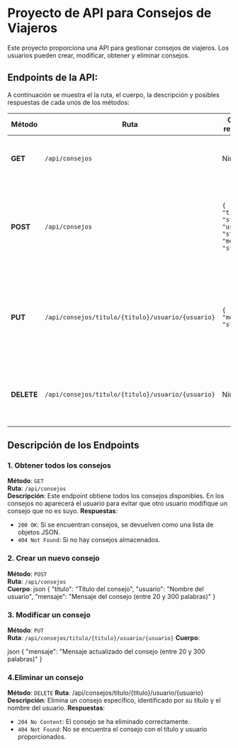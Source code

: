 # Proyecto de API para Consejos de Viajeros

Este proyecto proporciona una API para gestionar consejos de viajeros. Los usuarios pueden crear, modificar, obtener y eliminar consejos.

## Endpoints de la API:

A continuación se muestra el la ruta, el cuerpo, la descripción y posibles respuestas de cada unos de los métodos:


| Método | Ruta                | Cuerpo requerido                                                      | Descripción                                 | Respuestas posibles    |
|--------|---------------------|------------------------------------------------------------------------|---------------------------------------------|------------------------|
| **GET**  | `/api/consejos` 	    | Ninguno          | Obtiene todos los consejos disponibles. 		 | `200 OK` si se encuentran consejos. `404 Not Found` si no hay. |
| **POST**  | `/api/consejos`      | `{ "titulo": "string", "usuario": "string", "mensaje": "string" }` | Crea un nuevo consejo con el título, usuario y mensaje proporcionados.| `201 Created` si el consejo se crea exitosamente. `400 Bad Request` si falta un campo obligatorio o el mensaje es inválido. |
| **PUT**  | `/api/consejos/titulo/{titulo}/usuario/{usuario}` | `{ "mensaje": "string" }`     | Modifica el mensaje de un consejo existente especificado por el título y el usuario.   | `200 OK` si el consejo se actualiza correctamente. `404 Not Found` si no se encuentra el consejo con el título y usuario proporcionados. |
| **DELETE**| `/api/consejos/titulo/{titulo}/usuario/{usuario}` | Ninguno     | Elimina un consejo especificado por el título y usuario.  | `204 No Content` si el consejo se elimina correctamente. `404 Not Found` si no se encuentra el consejo. |

## Descripción de los Endpoints

### 1. Obtener todos los consejos
**Método**: `GET`  
**Ruta**: `/api/consejos`  
**Descripción**: Este endpoint obtiene todos los consejos disponibles. En los consejos no aparecerá el usuario para evitar que otro usuario modifique un consejo que no es suyo.
**Respuestas**:
- `200 OK`: Si se encuentran consejos, se devuelven como una lista de objetos JSON.
- `404 Not Found`: Si no hay consejos almacenados.

### 2. Crear un nuevo consejo

**Método**: `POST`  
**Ruta**: `/api/consejos`  
**Cuerpo**:
json
{
  "titulo": "Título del consejo",
  "usuario": "Nombre del usuario",
  "mensaje": "Mensaje del consejo (entre 20 y 300 palabras)"
}


### 3. Modificar un consejo
**Método**: `PUT`  
**Ruta**: `/api/consejos/titulo/{titulo}/usuario/{usuario}`
**Cuerpo**:

json
{
  "mensaje": "Mensaje actualizado del consejo (entre 20 y 300 palabras)"
}


### 4.Eliminar un consejo
**Método**: `DELETE`
**Ruta**: /api/consejos/titulo/{titulo}/usuario/{usuario}
**Descripción**: Elimina un consejo específico, identificado por su título y el nombre del usuario.
**Respuestas**:
- `204 No Content`: El consejo se ha eliminado correctamente.
- `404 Not Found`: No se encuentra el consejo con el título y usuario proporcionados.